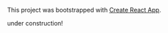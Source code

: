 This project was bootstrapped with [Create React App](https://github.com/facebookincubator/create-react-app).

under construction!

